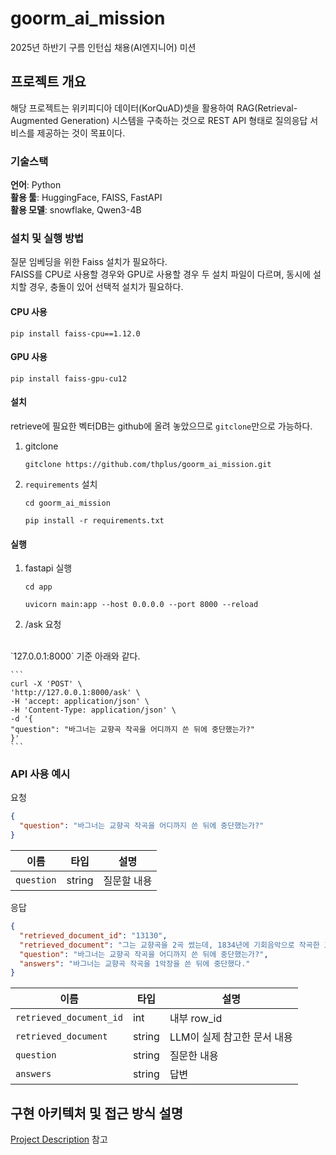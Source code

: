 # goorm_ai_mission
2025년 하반기 구름 인턴십 채용(AI엔지니어) 미션

## 프로젝트 개요
해당 프로젝트는 위키피디아 데이터(KorQuAD)셋을 활용하여 RAG(Retrieval-Augmented Generation) 시스템을 구축하는 것으로 REST API 형태로 질의응답 서비스를 제공하는 것이 목표이다.<br/>

### 기술스택
**언어**: Python<br/>
**활용 툴**: HuggingFace, FAISS, FastAPI<br/>
**활용 모델**: snowflake, Qwen3-4B<br/>

### 설치 및 실행 방법

질문 임베딩을 위한 Faiss 설치가 필요하다.<br/>
FAISS를 CPU로 사용할 경우와 GPU로 사용할 경우 두 설치 파일이 다르며, 동시에 설치할 경우, 충돌이 있어 선택적 설치가 필요하다.

#### CPU 사용

```
pip install faiss-cpu==1.12.0
```

#### GPU 사용
```
pip install faiss-gpu-cu12
```

#### 설치

retrieve에 필요한 벡터DB는 github에 올려 놓았으므로 `gitclone`만으로 가능하다.<br/>

1. gitclone
    ```
    gitclone https://github.com/thplus/goorm_ai_mission.git
    ```

2. `requirements` 설치

    ```
    cd goorm_ai_mission
    ```

    ```
    pip install -r requirements.txt
    ```

#### 실행

1. fastapi 실행
    ```
    cd app
    ```

    ```
    uvicorn main:app --host 0.0.0.0 --port 8000 --reload
    ```

2. /ask 요청
<br/>
    `127.0.0.1:8000` 기준 아래와 같다.
    
    ```
    curl -X 'POST' \
    'http://127.0.0.1:8000/ask' \
    -H 'accept: application/json' \
    -H 'Content-Type: application/json' \
    -d '{
    "question": "바그너는 교향곡 작곡을 어디까지 쓴 뒤에 중단했는가?"
    }'
    ```

### API 사용 예시

요청
```json
{
  "question": "바그너는 교향곡 작곡을 어디까지 쓴 뒤에 중단했는가?"
}
```

|이름|타입|설명|
|--|--|--|
|`question`|string|질문할 내용|

응답
```json
{
  "retrieved_document_id": "13130",
  "retrieved_document": "그는 교향곡을 2곡 썼는데, 1834년에 기회음악으로 작곡한 교향곡 마장조는 제1악장과 아다지오 2악장의 29마디까지만 쓰고 미완성으로 끝났다. (나중에 2악장은 보필됨.) 따라서 바그너가 완성한 교향곡으로는 이 교향곡 다장조를 들 수 있다. 이 교향곡은 형식과 작곡기법면에서 놀랄 만한 완성도를 가지고 있다. 이 작품이 크리스티안 바인리히(Christian Theodor Weinlig, 1780~1842, 클라라 슈만의 작곡 스승으로도 알려져 있음, 토마스 교회의 지휘자) 밑에서 처음으로 작곡 수업을 마치고 난 직후인 19세 청년의 작품인 것을 감안할 때, 그 힘있는 음악 기법은 가히 감탄할 만한 것이다. 확고한 형식이 유지되고, 정돈된 음악적 대비를 멋지게 담아내었을 뿐 아니라 정교한 조바꿈도 자주 나타나므로 풍부한 울림을 감상할 수 있다. 바그너는 1830년경부터 많은 연주회용 서곡을 작곡하였으며 그런 경험이 교향곡 작곡에 자신감을 갖게 했을 것이다. 이 곡은 1832년 6월에 라이프치히에서 작곡하였다.",
  "question": "바그너는 교향곡 작곡을 어디까지 쓴 뒤에 중단했는가?",
  "answers": "바그너는 교향곡 작곡을 1악장을 쓴 뒤에 중단했다."
}
```

|이름|타입|설명|
|--|--|--|
|`retrieved_document_id`|int|내부 row_id|
|`retrieved_document`|string|LLM이 실제 참고한 문서 내용|
|`question`|string|질문한 내용|
|`answers`|string|답변|

## 구현 아키텍처 및 접근 방식 설명
[Project Description](/project_description.md) 참고